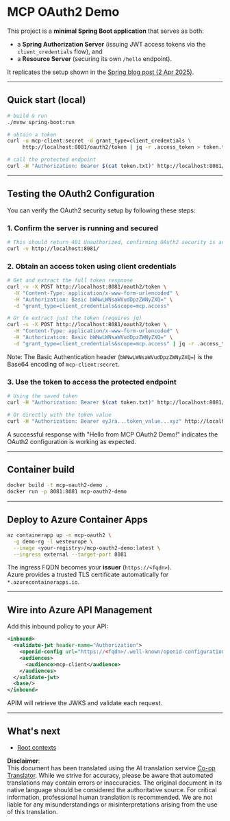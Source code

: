 <!--
CO_OP_TRANSLATOR_METADATA:
{
  "original_hash": "2d6413f234258f6bbc8189c463e510ee",
  "translation_date": "2025-06-02T18:14:16+00:00",
  "source_file": "05-AdvancedTopics/mcp-oauth2-demo/README.md",
  "language_code": "en"
}
-->
# MCP OAuth2 Demo

This project is a **minimal Spring Boot application** that serves as both:

* a **Spring Authorization Server** (issuing JWT access tokens via the `client_credentials` flow), and  
* a **Resource Server** (securing its own `/hello` endpoint).

It replicates the setup shown in the [Spring blog post (2 Apr 2025)](https://spring.io/blog/2025/04/02/mcp-server-oauth2).

---

## Quick start (local)

```bash
# build & run
./mvnw spring-boot:run

# obtain a token
curl -u mcp-client:secret -d grant_type=client_credentials \
     http://localhost:8081/oauth2/token | jq -r .access_token > token.txt

# call the protected endpoint
curl -H "Authorization: Bearer $(cat token.txt)" http://localhost:8081/hello
```

---

## Testing the OAuth2 Configuration

You can verify the OAuth2 security setup by following these steps:

### 1. Confirm the server is running and secured

```bash
# This should return 401 Unauthorized, confirming OAuth2 security is active
curl -v http://localhost:8081/
```

### 2. Obtain an access token using client credentials

```bash
# Get and extract the full token response
curl -v -X POST http://localhost:8081/oauth2/token \
  -H "Content-Type: application/x-www-form-urlencoded" \
  -H "Authorization: Basic bWNwLWNsaWVudDpzZWNyZXQ=" \
  -d "grant_type=client_credentials&scope=mcp.access"

# Or to extract just the token (requires jq)
curl -s -X POST http://localhost:8081/oauth2/token \
  -H "Content-Type: application/x-www-form-urlencoded" \
  -H "Authorization: Basic bWNwLWNsaWVudDpzZWNyZXQ=" \
  -d "grant_type=client_credentials&scope=mcp.access" | jq -r .access_token > token.txt
```

Note: The Basic Authentication header (`bWNwLWNsaWVudDpzZWNyZXQ=`) is the Base64 encoding of `mcp-client:secret`.

### 3. Use the token to access the protected endpoint

```bash
# Using the saved token
curl -H "Authorization: Bearer $(cat token.txt)" http://localhost:8081/hello

# Or directly with the token value
curl -H "Authorization: Bearer eyJra...token_value...xyz" http://localhost:8081/hello
```

A successful response with "Hello from MCP OAuth2 Demo!" indicates the OAuth2 configuration is working as expected.

---

## Container build

```bash
docker build -t mcp-oauth2-demo .
docker run -p 8081:8081 mcp-oauth2-demo
```

---

## Deploy to **Azure Container Apps**

```bash
az containerapp up -n mcp-oauth2 \
  -g demo-rg -l westeurope \
  --image <your-registry>/mcp-oauth2-demo:latest \
  --ingress external --target-port 8081
```

The ingress FQDN becomes your **issuer** (`https://<fqdn>`).  
Azure provides a trusted TLS certificate automatically for `*.azurecontainerapps.io`.

---

## Wire into **Azure API Management**

Add this inbound policy to your API:

```xml
<inbound>
  <validate-jwt header-name="Authorization">
    <openid-config url="https://<fqdn>/.well-known/openid-configuration"/>
    <audiences>
      <audience>mcp-client</audience>
    </audiences>
  </validate-jwt>
  <base/>
</inbound>
```

APIM will retrieve the JWKS and validate each request.

---

## What's next

- [Root contexts](../mcp-root-contexts/README.md)

**Disclaimer**:  
This document has been translated using the AI translation service [Co-op Translator](https://github.com/Azure/co-op-translator). While we strive for accuracy, please be aware that automated translations may contain errors or inaccuracies. The original document in its native language should be considered the authoritative source. For critical information, professional human translation is recommended. We are not liable for any misunderstandings or misinterpretations arising from the use of this translation.